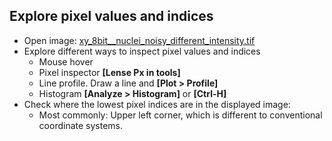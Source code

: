 ## Explore pixel values and indices

* Open image: [xy_8bit__nuclei_noisy_different_intensity.tif](https://github.com/NEUBIAS/training-resources/raw/master/image_data/xy_8bit__nuclei_noisy_different_intensity.tif)
* Explore different ways to inspect pixel values and indices
  * Mouse hover
  * Pixel inspector **[Lense Px in tools]**
  * Line profile. Draw a line and **[Plot > Profile]**
  * Histogram **[Analyze > Histogram]** or **[Ctrl-H]**
* Check where the lowest pixel indices are in the displayed image:
  * Most commonly: Upper left corner, which is different to conventional coordinate systems.


